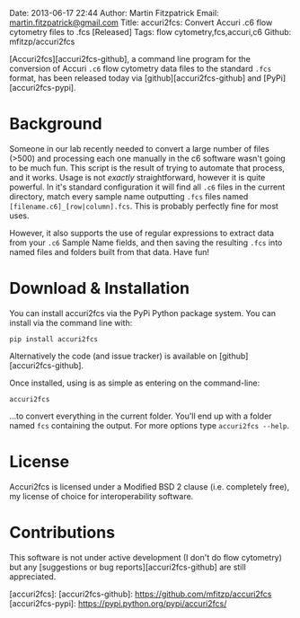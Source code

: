 Date: 2013-06-17 22:44
Author: Martin Fitzpatrick
Email: martin.fitzpatrick@gmail.com
Title: accuri2fcs: Convert Accuri .c6 flow cytometry files to .fcs [Released]
Tags: flow cytometry,fcs,accuri,c6
Github: mfitzp/accuri2fcs

[Accuri2fcs][accuri2fcs-github], a command line program for the conversion of Accuri `.c6` flow cytometry data files to the standard `.fcs` format, has been released today via [github][accuri2fcs-github] and [PyPi][accuri2fcs-pypi].

<!-- PELICAN_END_SUMMARY -->

# Background

Someone in our lab recently needed to convert a large number of files (>500) and 
processing each one manually in the c6 software wasn't going to be much fun. This script is the result of trying to automate that process, and it works. Usage is not *exactly* straightforward, however it is quite powerful.  In it's standard configuration it will find all `.c6` files in the current directory,
match every sample name outputting `.fcs` files named `[filename.c6]_[row|column].fcs`. This is probably perfectly fine for most uses.

However, it also supports the use of regular expressions to extract data from your `.c6` Sample Name fields, and then saving the resulting `.fcs` into named files and folders built from that data. Have fun!

# Download & Installation
You can install accuri2fcs via the PyPi Python package system. You can install via the command line with:

    pip install accuri2fcs

Alternatively the code (and issue tracker) is available on [github][accuri2fcs-github].

Once installed, using is as simple as entering on the command-line:

	accuri2fcs

…to convert everything in the current folder. You'll end up with a folder named `fcs` containing the output. For more options type `accuri2fcs --help`.

# License
Accuri2fcs is licensed under a Modified BSD 2 clause (i.e. completely free), my license of choice for interoperability software.

# Contributions
This software is not under active development (I don't do flow cytometry) but any [suggestions or bug reports][accuri2fcs-github] are still appreciated.


 [accuri2fcs]:
 [accuri2fcs-github]: https://github.com/mfitzp/accuri2fcs
 [accuri2fcs-pypi]: https://pypi.python.org/pypi/accuri2fcs/

